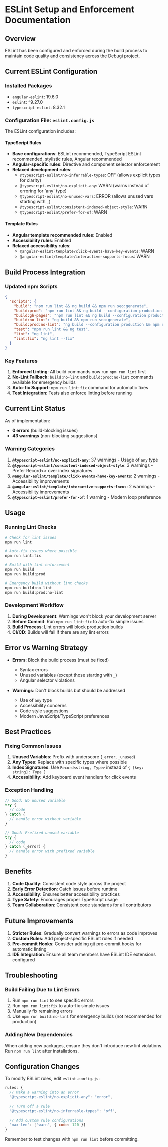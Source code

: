 # ESLint Setup and Enforcement Documentation

## Overview

ESLint has been configured and enforced during the build process to maintain code quality and consistency across the Debugi project.

## Current ESLint Configuration

### Installed Packages
- `angular-eslint`: 19.6.0
- `eslint`: ^9.27.0
- `typescript-eslint`: 8.32.1

### Configuration File: `eslint.config.js`

The ESLint configuration includes:

#### TypeScript Rules
- **Base configurations**: ESLint recommended, TypeScript ESLint recommended, stylistic rules, Angular recommended
- **Angular-specific rules**: Directive and component selector enforcement
- **Relaxed development rules**:
  - `@typescript-eslint/no-inferrable-types`: OFF (allows explicit types for clarity)
  - `@typescript-eslint/no-explicit-any`: WARN (warns instead of erroring for 'any' type)
  - `@typescript-eslint/no-unused-vars`: ERROR (allows unused vars starting with `_`)
  - `@typescript-eslint/consistent-indexed-object-style`: WARN
  - `@typescript-eslint/prefer-for-of`: WARN

#### Template Rules
- **Angular template recommended rules**: Enabled
- **Accessibility rules**: Enabled
- **Relaxed accessibility rules**:
  - `@angular-eslint/template/click-events-have-key-events`: WARN
  - `@angular-eslint/template/interactive-supports-focus`: WARN

## Build Process Integration

### Updated npm Scripts

```json
{
  "scripts": {
    "build": "npm run lint && ng build && npm run seo:generate",
    "build:prod": "npm run lint && ng build --configuration production && npm run seo:generate",
    "build:gh-pages": "npm run lint && ng build --configuration production && npm run seo:generate",
    "build:no-lint": "ng build && npm run seo:generate",
    "build:prod:no-lint": "ng build --configuration production && npm run seo:generate",
    "test": "npm run lint && ng test",
    "lint": "ng lint",
    "lint:fix": "ng lint --fix"
  }
}
```

### Key Features

1. **Enforced Linting**: All build commands now run `npm run lint` first
2. **No-Lint Fallback**: `build:no-lint` and `build:prod:no-lint` commands available for emergency builds
3. **Auto-fix Support**: `npm run lint:fix` command for automatic fixes
4. **Test Integration**: Tests also enforce linting before running

## Current Lint Status

As of implementation:
- **0 errors** (build-blocking issues)
- **43 warnings** (non-blocking suggestions)

### Warning Categories
1. **`@typescript-eslint/no-explicit-any`**: 37 warnings - Usage of `any` type
2. **`@typescript-eslint/consistent-indexed-object-style`**: 3 warnings - Prefer Record<> over index signatures
3. **`@angular-eslint/template/click-events-have-key-events`**: 2 warnings - Accessibility improvements
4. **`@angular-eslint/template/interactive-supports-focus`**: 2 warnings - Accessibility improvements
5. **`@typescript-eslint/prefer-for-of`**: 1 warning - Modern loop preference

## Usage

### Running Lint Checks
```bash
# Check for lint issues
npm run lint

# Auto-fix issues where possible
npm run lint:fix

# Build with lint enforcement
npm run build
npm run build:prod

# Emergency build without lint checks
npm run build:no-lint
npm run build:prod:no-lint
```

### Development Workflow

1. **During Development**: Warnings won't block your development server
2. **Before Commit**: Run `npm run lint:fix` to auto-fix simple issues
3. **Build Process**: Lint errors will block production builds
4. **CI/CD**: Builds will fail if there are any lint errors

## Error vs Warning Strategy

- **Errors**: Block the build process (must be fixed)
  - Syntax errors
  - Unused variables (except those starting with `_`)
  - Angular selector violations
  
- **Warnings**: Don't block builds but should be addressed
  - Use of `any` type
  - Accessibility concerns
  - Code style suggestions
  - Modern JavaScript/TypeScript preferences

## Best Practices

### Fixing Common Issues

1. **Unused Variables**: Prefix with underscore (`_error`, `_unused`)
2. **Any Types**: Replace with specific types where possible
3. **Index Signatures**: Use `Record<string, Type>` instead of `{ [key: string]: Type }`
4. **Accessibility**: Add keyboard event handlers for click events

### Exception Handling
```typescript
// Good: No unused variable
try {
  // code
} catch {
  // handle error without variable
}

// Good: Prefixed unused variable
try {
  // code
} catch (_error) {
  // handle error with prefixed variable
}
```

## Benefits

1. **Code Quality**: Consistent code style across the project
2. **Early Error Detection**: Catch issues before runtime
3. **Accessibility**: Ensures better accessibility practices
4. **Type Safety**: Encourages proper TypeScript usage
5. **Team Collaboration**: Consistent code standards for all contributors

## Future Improvements

1. **Stricter Rules**: Gradually convert warnings to errors as code improves
2. **Custom Rules**: Add project-specific ESLint rules if needed
3. **Pre-commit Hooks**: Consider adding git pre-commit hooks for automatic linting
4. **IDE Integration**: Ensure all team members have ESLint IDE extensions configured

## Troubleshooting

### Build Failing Due to Lint Errors
1. Run `npm run lint` to see specific errors
2. Run `npm run lint:fix` to auto-fix simple issues
3. Manually fix remaining errors
4. Use `npm run build:no-lint` for emergency builds (not recommended for production)

### Adding New Dependencies
When adding new packages, ensure they don't introduce new lint violations. Run `npm run lint` after installations.

## Configuration Changes

To modify ESLint rules, edit `eslint.config.js`:

```javascript
rules: {
  // Make a warning into an error
  "@typescript-eslint/no-explicit-any": "error",
  
  // Turn off a rule
  "@typescript-eslint/no-inferrable-types": "off",
  
  // Add custom rule configurations
  "max-len": ["warn", { code: 120 }]
}
```

Remember to test changes with `npm run lint` before committing.
